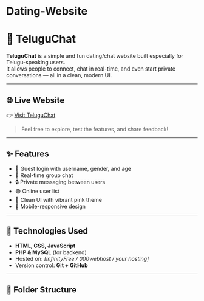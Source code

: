 # Dating-Website
# 💬 TeluguChat

**TeluguChat** is a simple and fun dating/chat website built especially for Telugu-speaking users.  
It allows people to connect, chat in real-time, and even start private conversations — all in a clean, modern UI.

---

## 🌐 Live Website
👉 [Visit TeluguChat](https://teluguchat.infy.uk/?i=1)

> Feel free to explore, test the features, and share feedback!

---

## ✨ Features

- 👤 Guest login with username, gender, and age
- 💬 Real-time group chat
- 🔒 Private messaging between users
- 🟢 Online user list
- 🎨 Clean UI with vibrant pink theme
- 📱 Mobile-responsive design

---

## 🚀 Technologies Used

- **HTML, CSS, JavaScript**
- **PHP & MySQL** (for backend)
- Hosted on: *[InfinityFree / 000webhost / your hosting]*  
- Version control: **Git + GitHub**

---

## 📁 Folder Structure
